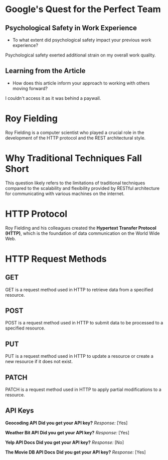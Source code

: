 # Google's Quest for the Perfect Team

## Psychological Safety in Work Experience

- To what extent did psychological safety impact your previous work experience?

Psychological safety exerted additional strain on my overall work quality.

## Learning from the Article

- How does this article inform your approach to working with others moving forward?

I couldn't access it as it was behind a paywall.

# Roy Fielding

Roy Fielding is a computer scientist who played a crucial role in the development of the HTTP protocol and the REST architectural style.

# Why Traditional Techniques Fall Short

This question likely refers to the limitations of traditional techniques compared to the scalability and flexibility provided by RESTful architecture for communicating with various machines on the internet.

# HTTP Protocol

Roy Fielding and his colleagues created the **Hypertext Transfer Protocol (HTTP)**, which is the foundation of data communication on the World Wide Web.

# HTTP Request Methods

## GET

GET is a request method used in HTTP to retrieve data from a specified resource.

## POST

POST is a request method used in HTTP to submit data to be processed to a specified resource.

## PUT

PUT is a request method used in HTTP to update a resource or create a new resource if it does not exist.

## PATCH

PATCH is a request method used in HTTP to apply partial modifications to a resource.
## API Keys

**Geocoding API**
**Did you get your API key?**
*Response:* [Yes]

**Weather Bit API**
**Did you get your API key?**
*Response:* [Yes]

**Yelp API Docs**
**Did you get your API key?**
*Response:* [No]

**The Movie DB API Docs**
**Did you get your API key?**
*Response:* [Yes]
